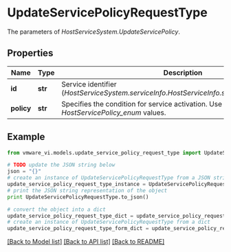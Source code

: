# UpdateServicePolicyRequestType

The parameters of *HostServiceSystem.UpdateServicePolicy*. 

## Properties
Name | Type | Description | Notes
------------ | ------------- | ------------- | -------------
**id** | **str** | Service identifier (*HostServiceSystem.serviceInfo*.*HostServiceInfo.service*.*HostService.key*).  | 
**policy** | **str** | Specifies the condition for service activation. Use one of the *HostServicePolicy_enum* values.  | 

## Example

```python
from vmware_vi.models.update_service_policy_request_type import UpdateServicePolicyRequestType

# TODO update the JSON string below
json = "{}"
# create an instance of UpdateServicePolicyRequestType from a JSON string
update_service_policy_request_type_instance = UpdateServicePolicyRequestType.from_json(json)
# print the JSON string representation of the object
print UpdateServicePolicyRequestType.to_json()

# convert the object into a dict
update_service_policy_request_type_dict = update_service_policy_request_type_instance.to_dict()
# create an instance of UpdateServicePolicyRequestType from a dict
update_service_policy_request_type_form_dict = update_service_policy_request_type.from_dict(update_service_policy_request_type_dict)
```
[[Back to Model list]](../README.md#documentation-for-models) [[Back to API list]](../README.md#documentation-for-api-endpoints) [[Back to README]](../README.md)


